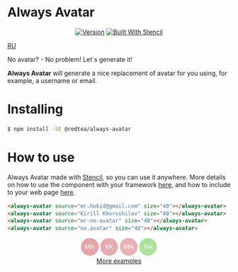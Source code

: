 # Always Avatar

<div align="center">
    <a href="https://www.npmjs.com/package/vue-loaders"><img src="https://img.shields.io/npm/v/vue-loaders.svg" alt="Version" /></a>
<a href="https://stenciljs.com/"><img src="https://img.shields.io/badge/-Built%20With%20Stencil-16161d.svg?logo=data%3Aimage%2Fsvg%2Bxml%3Bbase64%2CPD94bWwgdmVyc2lvbj0iMS4wIiBlbmNvZGluZz0idXRmLTgiPz4KPCEtLSBHZW5lcmF0b3I6IEFkb2JlIElsbHVzdHJhdG9yIDE5LjIuMSwgU1ZHIEV4cG9ydCBQbHVnLUluIC4gU1ZHIFZlcnNpb246IDYuMDAgQnVpbGQgMCkgIC0tPgo8c3ZnIHZlcnNpb249IjEuMSIgaWQ9IkxheWVyXzEiIHhtbG5zPSJodHRwOi8vd3d3LnczLm9yZy8yMDAwL3N2ZyIgeG1sbnM6eGxpbms9Imh0dHA6Ly93d3cudzMub3JnLzE5OTkveGxpbmsiIHg9IjBweCIgeT0iMHB4IgoJIHZpZXdCb3g9IjAgMCA1MTIgNTEyIiBzdHlsZT0iZW5hYmxlLWJhY2tncm91bmQ6bmV3IDAgMCA1MTIgNTEyOyIgeG1sOnNwYWNlPSJwcmVzZXJ2ZSI%2BCjxzdHlsZSB0eXBlPSJ0ZXh0L2NzcyI%2BCgkuc3Qwe2ZpbGw6I0ZGRkZGRjt9Cjwvc3R5bGU%2BCjxwYXRoIGNsYXNzPSJzdDAiIGQ9Ik00MjQuNywzNzMuOWMwLDM3LjYtNTUuMSw2OC42LTkyLjcsNjguNkgxODAuNGMtMzcuOSwwLTkyLjctMzAuNy05Mi43LTY4LjZ2LTMuNmgzMzYuOVYzNzMuOXoiLz4KPHBhdGggY2xhc3M9InN0MCIgZD0iTTQyNC43LDI5Mi4xSDE4MC40Yy0zNy42LDAtOTIuNy0zMS05Mi43LTY4LjZ2LTMuNkgzMzJjMzcuNiwwLDkyLjcsMzEsOTIuNyw2OC42VjI5Mi4xeiIvPgo8cGF0aCBjbGFzcz0ic3QwIiBkPSJNNDI0LjcsMTQxLjdIODcuN3YtMy42YzAtMzcuNiw1NC44LTY4LjYsOTIuNy02OC42SDMzMmMzNy45LDAsOTIuNywzMC43LDkyLjcsNjguNlYxNDEuN3oiLz4KPC9zdmc%2BCg%3D%3D&colorA=16161d&style=flat-square" alt="Built With Stencil" /></a>
</div>

[RU](https://github.com/org-redtea/always-avatar/blob/master/readme-ru.md)

No avatar? - No problem! Let`s generate it!

**Always Avatar** will generate a nice replacement of avatar for you using, for example, a username or email.

# Installing

```bash
$ npm install -SE @redtea/always-avatar
```

# How to use

Always Avatar made with [Stencil](https://stenciljs.com/), so you can use it anywhere. More details on how to use the component with your framework [here](https://stenciljs.com/docs/overview), and how to include to your web page [here](https://stenciljs.com/docs/javascript).

```HTML
<always-avatar source="mr.hokid@gmail.com" size="40"></always-avatar>
<always-avatar source="Kirill Khoroshilov" size="40"></always-avatar>
<always-avatar source="mr-no-avatar" size="40"></always-avatar>
<always-avatar source="no.avatar" size="40"></always-avatar>
```

<div align="center">
  <img alt="Avatar for mr.hokid@gmail.com" src="https://raw.githubusercontent.com/org-redtea/always-avatar/master/docs/images/example_1.png" width="40" height="40" />
  <img alt="Avatar for Kirill Khoroshilov" src="https://raw.githubusercontent.com/org-redtea/always-avatar/master/docs/images/example_2.png" width="40" height="40" />
  <img alt="Avatar for mr-no-avatar" src="https://raw.githubusercontent.com/org-redtea/always-avatar/master/docs/images/example_3.png" width="40" height="40" />
  <img alt="Avatar for no.avatar" src="https://raw.githubusercontent.com/org-redtea/always-avatar/master/docs/images/example_4.png" width="40" height="40" />
</div>

<div align="center">
  <a href="https://org-redtea.github.io/always-avatar/">More examples</a>
</div>


